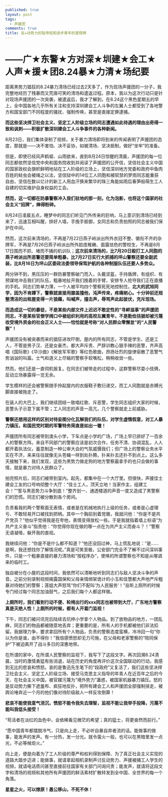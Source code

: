```yaml
---
published: true
layout: post
tags:
  - 声援团
comments: true
title: 反★动势力的耻辱柱和进步青年的里程碑
---
```


# ——广★东警★方对深★圳建★会工★人声★援★团8.24暴★力清★场纪要

距离黑势力猖狂的8.24暴力清场已经过去2天多了，作为现场声援团的一分子，我完整地经历了残暴而又荒唐可笑的清场和遣返过程。原本，我以为这次行动只是针对现场声援团的一次突袭，被遣返后，我才了解到，在8.24这个黑色星期五的早上，全中国各地几乎所有关注和支持深圳建会工人斗争的左翼人士都受到了各地警方和国宝部门不同程度的骚扰、强制传唤，甚至是直接定罪逮捕。

**而这些坚决捍卫社会主义、坚定工人阶级立场的同志遭遇如此待遇的理由出奇得一致和讽刺——积极扩散深圳建会工人斗争事件的各种新闻。**


8月23日，我们集体录制了视频，关于暴力清场即将到来的传闻表明了声援团的态度，那就是——决不害怕、决不妥协，如被清场、坚决抵制，做好“坐牢”的准备。

但是，即使已经风声鹤唳、山雨欲来，直到8月24日惊醒的清晨，声援团的每一位同志都依然坚信党中央和国务院收到并阅读了声援团的公开信，坚信社会主义中国的国家政权会旗帜鲜明地站在工人阶级的立场上，坚信深圳地方党委和政府中鱼肉百姓的蛀虫会被绳之以法，坚信狱中的14位工人同胞和被软禁的梦雨同志能重获自由，坚信在数以亿计的新工人用血汗换来繁华的珠三角能如雨后春笋般萌生工人自建的切实维护自身权益的工会。

**然而，这一切都在防暴警察冲入我们驻地的那一刻，化为泡影，也将这个国家的社会主义“招牌”，摔得粉碎。**


8月24日凌晨五点，睡梦中的同志们听见门外传来的巨响，马上意识到清场已经到来了，迅速互相叫醒，排好人墙，手挽手抵御，女同志和负责拍照的同志被我们保护在中间。

然而，这次前来清场的，不再是7月22日燕子岭派出所外衣冠不整、徽衔不齐的杂牌军，不再是7月26日燕子岭派出所外脸庞稚嫩、面露怯色的警校生，不再是8月17日围而不抓、堵而不捕的机训队；**这次前来清场的，比7月20日殴打工人同胞的燕子岭派出所恶警还要简单粗暴，比7月27日实行大抓捕的坪山警察还要全副武装，比8月16日为坪山区委政法委领导保驾护航的各种制服队伍还要人多势众。**

两分钟不到，黑压压的一群防暴警察破门而入，头戴坚盔，手持盾牌，有组织、有预谋地冲击我们的队伍，粗暴地扯开我们挽着的手臂，安排专人抢夺我们正在直播的手机。同志们势单力薄，一个人被平均四个警察死死地控制住。**北大的武旭同学，因为不肯蹲下，警察就直接用膝盖撞他，沌声传来，疼痛剜心。十分钟前还规整清洁的出租屋变得一片狼藉，叫喊声，撞击声，辱骂声此起彼伏，充斥现场。**

**而造成这一切的暴徒，不是某些内部文件上迟迟不敢定性的“寻衅滋事”的声援团同志，不是某些官僚学阀口中被组织利用的高校左翼青年，不是勤俭拮据却被污蔑收受境外资金的社会正义人士——恰恰就是号称“对人民群众零懈怠”的“人民警察”！**

 

声援团没有被突袭而来的猖狂进攻吓倒，屋内的所有同志，不管是学生、还是工人，不管是男子汉、还是女豪杰，都大声斥责、严辞训教心狠手辣的恶警，齐声高唱《国际歌》《华沙曲》《解放军军歌》等红色歌曲，昂扬壮烈的旋律驱散了恶警气势汹汹的叫嚣。士气和道义上尽输的警察手软嘴松，稍稍收敛一些。

然而，他们还是一直伺机报复。在同志们被带走的过程中，这群警察尽耍小伎俩，反动立场暴露得一览无余。

学生模样的还会被警察随手拎起屋内的衣服鞋子敷衍递交，而工人同胞就是赤膊光脚直接被拖走了。

在装人的大巴上，我们继续团结一致唱红歌、斥恶警，学生同志组织大家的时候，恶警头子示意下属不管；工人同志的声音一高亢，几个警察就走上前威胁。

**警察还想用这样的区别对待妄图分化瓦解我们的队伍，对学生虚情假意，对工人暴力镇压，和国民党时期的军警特务简直是如出一辙！**


声援团所有同志被带到澳头小学，下车点是小学的广场，广场上早已排好了一百余人的警察方阵。来自不同部门的警察应该是初次合作，任务不清、协调混乱，人人都开着执法仪，蓄意制造一种公审大会的气氛威慑我们；但广场上的警察业务水平实在不济，来来往往就像无头苍蝇一样到处扑腾，扑来扑去还扑不到点上。这么多天接触下来，我们发现，这些为黑势力做走狗的地方警察最拿手的也只会做的事情，就是暴力对待人民群众了。


拍完照片后，同志们被带到室内。起先，都集中在一个大厅里。但很快，声援佳士建会工友的口号响彻整个大厅：“佳士工人，顶天立地！当家作主，组建工会！”“誓与黑恶势力斗争到底！”整齐划一、通透楼道的声音一度又造成了黑警察们的恐慌。同志们被分散到各个房间。

负责看我的两个警察面无表情，或者是在机械地执行上级的任务，或者是心虚理亏、不敢轻易开口被找到把柄。其中一个胸前别着党徽，我就问他：“你是不是共产党员？”他似乎觉得我是在夸他，表情变得放松一些。于是我就指着墙上标语“为共产主义奋斗”指责他：“你觉得你现在做的哪一点在为共产主义而奋斗？！”警察无语凝噎，躲开我的直视。

我继续问他：“你是不是什么都不知道？”他还没回过神，马上慌乱地说：“是……是啊，我还想找你了解情况呢。”真是可笑至极，公安部门完全不了解不过问深圳事件，只是一个粗暴直接的暴力清场和“按程序办”，使唤的所谓警察也不知是从哪调来的临时工。


独自被分在小屋的这段时间，我依然可以清晰地听到同志们与敌人坚决斗争的声音。之前分别录制视频揭露国保和父母亲情绑架诡计的小玉和佳慧都大声地严斥粗暴对待她们的警察；莲姐大声怒骂“你们不配叫‘为人民服务’！”岳昕上厕所的时候专门经过每个同志加油鼓气，之后我们每个人都这样做。

**上厕所时，我们看到行动不便、轮椅出行的xxx同志也被带到大厅，广东地方警察真是灭绝人性！上厕所的时候，都有人开着门监视！**

下午，同志们被问讯完后陆续去坑梓小学拿个人物品。到了放物品的地方，一团乱麻，同志们的物品都被随意地丢弃；更重要的是，所有人的手机都被他们非法扣留。我据理力争，要求拿回所有个人物品，负责的警察态度蛮横，冷冷回一句“你以为你是谁，由不得你！”我倍感愤怒却无力可施，在父母和老家警察的“陪同保护”下被迫离开了战斗多日的深惠地带。


在所谓的家中，在所谓人民警察的监视下，我写下了这段文字。再次回溯8.24清晨，当时的激情勇猛有些消退，站在历史的角度再评价这次全国联动的行动，我感到无比的悲哀和愤怒。哀的是鲁迅先生笔下的“段政府”又复活了，我们这些坚决捍卫社会主义、坚定工人阶级立场、接受马克思主义指导的年青人在近百年之后的今天、在社会主义中国，被官媒污蔑为“境外势力”蛊惑，被国家机器暴力镇压。怒的是反动势力撕下遮羞布、疯狂地反扑，把所有建会工人和声援团全部强制挟走，被舆论唾弃近一个月的他们像对待阶级敌人一样反攻倒算！

**悲哀不能使我意气消沉，愤怒不能令我失去理智，监视不能让我举手投降，污蔑不能叫我低头接受！**

“苟活者在淡红的血色中，会依稀看见微茫的希望；真的猛士，将更奋然而前行。”

“愿中国青年都摆脱冷气，只是向上走，不必听自暴自弃者流的话。能做事的做事，能发声的发声。有一分热，发一分光。就令萤火一般，也可以在黑暗里发一点光，不必等候炬火。”

向上走，便是向着为了工人阶级的尊严和权利得到保障、为了真正社会主义实现的道路大踏步迈进；能做事，就请拿起相机录制声讨反动势力、声援被捕工人学生的视频，就请电话质问甚至直接前往国家有关部门问询问责；能发声，就请将这段文字和清场的视频和其他所有声援团的鲜活素材扩散转发到全中国、全世界的每一个角落。

**星星之火，可以燎原！愚公移山，不死不休！**




